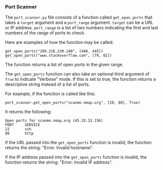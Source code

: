 ### Port Scanner

The `port_scanner.py` file consists of a function called `get_open_ports` that takes a `target` argument and a `port_range` argument. `target` can be a URL or IP address. `port_range` is a list of two numbers indicating the first and last numbers of the range of ports to check.

Here are examples of how the function may be called:
```
get_open_ports("209.216.230.240", [440, 445])
get_open_ports("www.stackoverflow.com", [79, 82])
```

The function returns a list of open ports in the given range.

The `get_open_ports` function can also take an optional third argument of `True` to indicate "Verbose" mode. If this is set to true, the function returns a descriptive string instead of a list of ports.

For example, if the function is called like this:
```
port_scanner.get_open_ports("scanme.nmap.org", [20, 80], True)
```
It returns the following:
```
Open ports for scanme.nmap.org (45.33.32.156)
PORT     SERVICE
22       ssh
80       http
```

If the URL passed into the `get_open_ports` function is invalid, the function returns the string: "Error: Invalid hostname".

If the IP address passed into the `get_open_ports` function is invalid, the function returns the string: "Error:  Invalid IP address".
